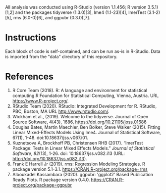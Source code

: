 All analysis was conducted using R-Studio (version 1.1.456; R version 3.5.1)[1,2] and the packages tidyverse (1.3.0)[3], lme4 (1.1-23)[4], lmerTest (3.1-2)[5], rms (6.0-0)[6], and ggpubr (0.3.0)[7].

# Instructions
Each block of code is self-contained, and can be run as-is in R-Studio. Data is imported from the "data" directory of this repository.

# References
1. R Core Team (2018). R: A language and environment for statistical computing.R Foundation for Statistical Computing, Vienna, Austria. URL https://www.R-project.org/.
2. RStudio Team (2020). RStudio: Integrated Development for R. RStudio, PBC, Boston, MA URL http://www.rstudio.com/.
3. Wickham et al., (2019). Welcome to the tidyverse. Journal of Open Source Software, 4(43), 1686, https://doi.org/10.21105/joss.01686
4. Douglas Bates, Martin Maechler, Ben Bolker, Steve Walker (2015). Fitting Linear Mixed-Effects Models Using lme4. Journal of Statistical Software, 67(1), 1-48. doi:10.18637/jss.v067.i01.
5. Kuznetsova A, Brockhoff PB, Christensen RHB (2017). “lmerTest Package: Tests in Linear Mixed Effects Models.” _Journal of Statistical Software_, *82*(13), 1-26. doi: 10.18637/jss.v082.i13 (URL: http://doi.org/10.18637/jss.v082.i13).
6. Frank E Harrell Jr (2019). rms: Regression Modeling Strategies. R package version 5.1-3.1. https://CRAN.R-project.org/package=rms
7. Alboukadel Kassambara (2020). ggpubr: 'ggplot2' Based Publication Ready Plots. R package version 0.4.0. https://CRAN.R-project.org/package=ggpubr
